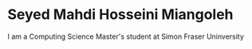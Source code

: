 # Seyed Mahdi Hosseini Miangoleh

I am a Computing Science Master's student at Simon Fraser Uninversity 

